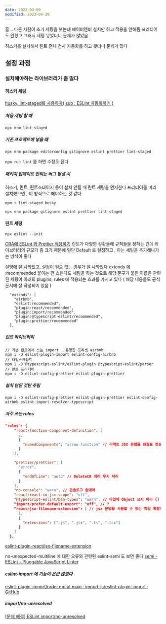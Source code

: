 ```yaml
---
date: 2023-03-09
modified: 2023-04-29
---
```


흠 .. 다른 사람이 초기 세팅을 햇는데 에어비엔비 설치만 하고 적용을 안해둠
프리티어도 안했고 그래서 세팅 넣었더니 문제가 많았음

허스키를 설치해서 린트 전체 검사 자동화를 하고 봣더니 문제가 많다

## 설정 과정

### 설치해야하는 라이브러리가 좀 많다

#### 허스키 세팅

[husky, lint-staged를 사용하자( sub : ESLint 자동화하기 )](https://velog.io/@do_dadu/husky-lint-staged%EB%A5%BC-%EC%82%AC%EC%9A%A9%ED%95%98%EC%9E%90-sub-ESLint-%EC%9E%90%EB%8F%99%ED%99%94%ED%95%98%EA%B8%B0)

##### 처음 세팅 할 때

```
npx mrm lint-staged
```

##### 기존 프로젝트에 넣을 때

```
npx mrm package editorconfig gitignore eslint prettier lint-staged
```

`npm run lint` 를 하면 수정도 된다

##### 패키지 업데이트 안되는 버그 발생 시

허스키, 린트, 린트스테이지 등이 설치 안될 때
린트 세팅을 먼저한다
프리티어를 미리 설치했으면 , 이 방식으로 해야하는 것 같다

```
npm i lint-staged husky
```

```
npx mrm package gitignore eslint prettier lint-staged
```

#### 린트 세팅

```shell
npx eslint --init
```

[CRA에 ESLint 와 Prettier 적용하기](https://velog.io/@sonic/CRA%EC%97%90-ESLint-%EC%99%80-Prettier-%EC%A0%81%EC%9A%A9%ED%95%98%EA%B8%B0)
린트가 다양한 상황들에 규칙들을 정하는 건데
라이브러리의 규모가 좀 크기 때문에
일단 Default 로 설정하고 , 아는 세팅을 추가해나가는 방식이 좋다

설명에 잘 나와있고, 설정이 필요 없는 경우가 잘 나와있다
extends 에 :recommended 붙이는 건 스텐다드 세팅을 하는 것으로
해당 문구가 붙은 이름은 관련된 세팅이 아래의 plugins, rules 에 적용되는 효과를 가지고 있다
( 해당 내용들도 공식 문서에 잘 작성되어 있음 )

```
  "extends": [
    "airbnb",
    "eslint:recommended",
    "plugin:react/recommended",
    "plugin:import/recommended",
    "plugin:@typescript-eslint/recommended",
    "plugin:prettier/recommended"
  ],
```

##### 린트 라이브러리

```shell
// 기본 린트에서 쓰는 import , 유명한 프리셋 airbnb
npm i -D eslint-plugin-import eslint-config-airbnb
// 타입스크립트
npm i -D @typescript-eslint/eslint-plugin @typescript-eslint/parser
// 린트 프리티어
npm i -D eslint-config-prettier eslint-plugin-prettier
```

##### 설치 안된 것만 추림

```
npm i -D eslint-config-prettier eslint-plugin-prettier eslint-config-airbnb eslint-import-resolver-typescript
```

##### 자주 쓰는 rules

```json
"rules": {
    "react/function-component-definition": [
      2,
      {
        "namedComponents": "arrow-function" // 리액트 JSX 문법을 화살표 컴포넌트로 통일시킨다
      }
    ],

    "prettier/prettier": [
      "error",
      {
        "endOfLine": "auto" // DeleteCR 에러 무시 처리
      }
    ],
    "no-console": "warn", // 콘솔로그 없애라
    "react/react-in-jsx-scope": "off",
    "@typescript-eslint/ban-types": "warn", // 타입에 Object 쓰지 마라 {} 와 같다
    "import/prefer-default-export": "off", // ?
    "react/jsx-filename-extension": [ // jsx 문법을 사용할 수 있는 파일 확장자 지정 (  해당 확장자가 아닌데 jsx가 있으면 에러 )
      1,
      {
        "extensions": [".js", ".jsx", ".ts", ".tsx"]
      }
    ]
  },
```

[eslint-plugin-react/jsx-filename-extension](https://github.com/jsx-eslint/eslint-plugin-react/blob/master/docs/rules/jsx-filename-extension)

no-unexpected-multiline 에 대한 오류와 관련된 eslint-semi 도 보면 좋다
[semi - ESLint - Pluggable JavaScript Linter](https://eslint.org/docs/latest/rules/semi)

##### eslint-import 에 기능이 은근 많았다

[eslint-plugin-import/order.md at main · import-js/eslint-plugin-import · GitHub](https://github.com/import-js/eslint-plugin-import/blob/main/docs/rules/order)

##### import/no-unresolved

[[문제 해결] ESLint import/no-unresolved](https://velog.io/@gingaminga/%EB%AC%B8%EC%A0%9C-%ED%95%B4%EA%B2%B0-ESLint-importno-unresolved)
